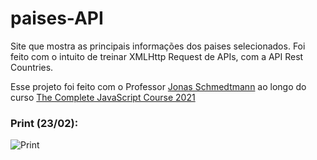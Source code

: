 # paises-API
Site que mostra as principais informações dos paises selecionados. Foi feito com o intuito de treinar XMLHttp Request de APIs, com a API Rest Countries.

Esse projeto foi feito com o Professor [Jonas Schmedtmann](https://www.udemy.com/user/jonasschmedtmann/ "Perfil do professor") ao longo do curso [The Complete JavaScript Course 2021](https://www.udemy.com/course/the-complete-javascript-course/#instructor-1 "Link para o curso")

### Print (23/02):
![Print](https://i.imgur.com/TxIJQa1.jpg)
